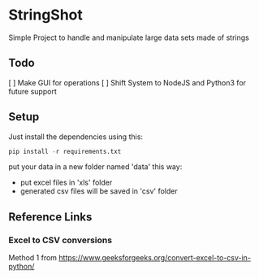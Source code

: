 # StringShot
Simple Project to handle and manipulate large data sets made of strings


## Todo
[ ] Make GUI for operations
[ ] Shift System to NodeJS and Python3 for future support


## Setup

Just install the dependencies using this:
```python
pip install -r requirements.txt
```

put your data in a new folder named 'data' this way:

* put excel files in 'xls' folder
* generated csv files will be saved in 'csv' folder

## Reference Links

### Excel to CSV conversions

Method 1 from https://www.geeksforgeeks.org/convert-excel-to-csv-in-python/
